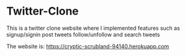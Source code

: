 # Twitter-Clone

This is a twitter clone website where I implemented features such as signup/signin post tweets follow/unfollow and search tweets

The website is: https://cryptic-scrubland-94140.herokuapp.com

